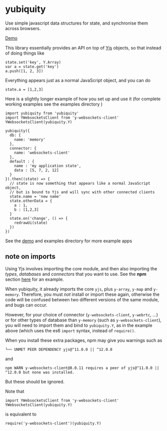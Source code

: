 yubiquity
=========

Use simple javascript data structures for state, and synchronise them across
browsers.

[Demo](https://lukebarlow.github.io/yubiquity/)

This library essentially provides an API on top of [Yjs](http://y-js.org/) objects, so that instead
of doing things like

```
state.set('key', Y.Array)
var a = state.get('key')
a.push([1, 2, 3])
```

Everything appears just as a normal JavaScript object, and you can do

```
state.a = [1,2,3]
```

Here is a slightly longer example of how you set up and use it (for complete
working examples see the examples directory )


```
import yubiquity from 'yubiquity'
import YWebsocketsClient from 'y-websockets-client'
YWebsocketsClient(yubiquity.Y)

yubiquity({
  db: {
    name: 'memory'
  },
  connector: {
    name: 'websockets-client'
  },
  default : {
    name : 'my application state',
    data : [5, 7, 2, 12]
  }
}).then((state) => {
  // state is now something that appears like a normal JavaScript object,
  // but is bound to Yjs and will sync with other connected clients
  state.name = 'new name'
  state.otherData = {
    a : 1,
    b : [1,2,3]
  }
  state.on('change', () => {
    redrawUi(state)
  })
})

```

See the [demo](https://lukebarlow.github.io/yubiquity/) and examples directory for more example apps


note on imports
---------------

Using Yjs involves importing the core module, and then also importing the 
_types_, _databases_ and _connectors_ that you want to use. See the **npm**
section [here](http://y-js.org/) for an example.

When yubiquity, it already imports the core `yjs`, plus `y-array`, `y-map` and
`y-memory`. Therefore, you must _not_ install or import these again, otherwise
the code will be confused between two different versions of the same module,
and bugs can occur.

However, for your choice of connector (`y-websockets-client`, `y-webrtc`, ...) or
for other types of database than `y-memory` (such as `y-websockets-client`), you
will need to import them and bind to `yubiquity.Y`, as in the example above
(which uses the es6 `import` syntax, instead of `require()`.

When you install these extra packages, npm may give you warnings such as

```
└── UNMET PEER DEPENDENCY yjs@^11.0.0 || ^12.0.0
```

and 

```
npm WARN y-websockets-client@8.0.11 requires a peer of yjs@^11.0.0 || ^12.0.0 but none was installed.
```

But these should be ignored.

Note that

```
import YWebsocketsClient from 'y-websockets-client'
YWebsocketsClient(yubiquity.Y)
```

is equivalent to

```
require('y-websockets-client')(yubiquity.Y)
```

